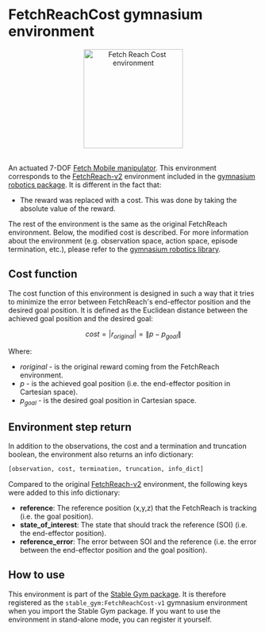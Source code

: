 # FetchReachCost gymnasium environment

<div align="center">
    <img src="https://github.com/rickstaa/stable-gym/assets/17570430/d395ee04-a0e2-4320-9bd2-f248c207bf06" alt="Fetch Reach Cost environment" width="200px">
</div>
</br>

An actuated 7-DOF [Fetch Mobile manipulator](https://fetchrobotics.com/). This environment corresponds to the [FetchReach-v2](https://robotics.farama.org/envs/fetch/reach/) environment included in the [gymnasium robotics package](https://robotics.farama.org/). It is different in the fact that:

* The reward was replaced with a cost. This was done by taking the absolute value of the reward.

The rest of the environment is the same as the original FetchReach environment. Below, the modified cost is described. For more information about the environment (e.g. observation space, action space, episode termination, etc.), please refer to the [gymnasium robotics library](https://robotics.farama.org/envs/fetch/reach/).

## Cost function

The cost function of this environment is designed in such a way that it tries to minimize the error between FetchReach's end-effector position and the desired goal position. It is defined as the Euclidean distance between the achieved goal position and the desired goal:

$$
cost = \left | r_{original} \right | = \left \| p - p_{goal} \right \| 
$$

Where:

* $r{original}$ - is the original reward coming from the FetchReach environment.
* $p$ - is the achieved goal position (i.e. the end-effector position in Cartesian space).
* $p_{goal}$ - is the desired goal position in Cartesian space.

## Environment step return

In addition to the observations, the cost and a termination and truncation boolean, the environment also returns an info dictionary:

```python
[observation, cost, termination, truncation, info_dict]
```

Compared to the original [FetchReach-v2](https://robotics.farama.org/envs/fetch/reach/) environment, the following keys were added to this info dictionary:

* **reference**: The reference position (x,y,z) that the FetchReach is tracking (i.e. the goal position).
* **state\_of\_interest**: The state that should track the reference (SOI) (i.e. the end-effector position).
* **reference\_error**: The error between SOI and the reference (i.e. the error between the end-effector position and the goal position).

## How to use

This environment is part of the [Stable Gym package](https://github.com/rickstaa/stable-gym). It is therefore registered as the `stable_gym:FetchReachCost-v1` gymnasium environment when you import the Stable Gym package. If you want to use the environment in stand-alone mode, you can register it yourself.
